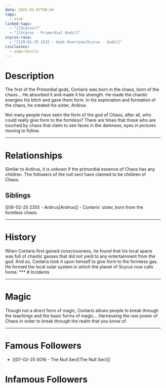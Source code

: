 ```yaml
---
date: 2025-02-07T00:04
tags:
  - stub
linked-tags:
  - "[[Scyrus]]"
  - "[[Scyrus - Primordial Gods]]"
scyrus-race:
  - "[[29-01-25 1522 - Gods Overview|Scyrus - Gods]]"
cssclasses:
  - page-manila
---
```

# Description
The first of the Primordial gods, Conlaris was born in the chaos, born of the chaos… He absorbed it and made it his strength. He made the chaotic energies his bitch and gave them form. In his exploration and formation of the chaos, he created his sister, Ardirus.

Not many people have seen the form of the god of Chaos, after all, who could really give form to the formless? There are times that those who are touched by chaos that claim to see faces in the darkness, eyes in pictures moving to follow.

---
# Relationships
Similar to Ardirus, it is unkown if the primordial essence of Chaos has any children. The followers of the null sect have claimed to be children of Chaos.
## Siblings
[[06-02-25 2355 - Ardirus|Ardirus]] - Conlaris’ sister, born from the formless chaos.
***
# History
<div class="ob-timelines"
	data-title="Shaping Chaos"
	data-description="When Conlaris first became aware, he found that there was nothing but Chaos and storms in his home. He decided that this needed to change."
	data-classes=""
	data-color=""
	data-type=""
	data-start-date="1"
	data-end-date=""
	data-era="Primordial Age"
	data-path=""
	data-tags="">
</div>
When Conlaris first gained consciousness, he found that his local space was full of chaotic gasses that did not yield to any entertainment from the god. And so, Conlaris took it upon himself to give form to the formless gas. He formed the local solar system in which the planet of Scyrus now calls home.
***
# Incidents

---
# Magic
Though not a direct form of magic, Conlaris allows people to break through the teachings and the basic forms of magic… Harnessing the raw power of Chaos in order to break through the realm that you know of.

---
# Famous Followers
- [[07-02-25 0016 - The Null Sect|The Null Sect]]
# Infamous Followers

